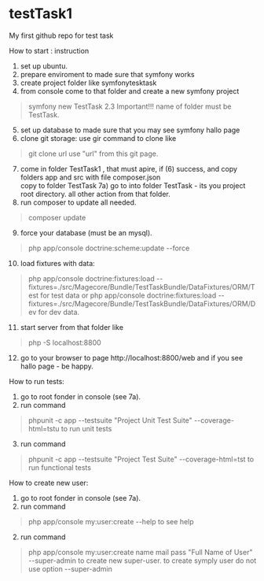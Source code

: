 # testTask1
My first github repo for test task

How to start : instruction

1) set up ubuntu.
2) prepare enviroment to made sure that symfony works
3) create project folder like symfonytesktask
4) from console come to that folder and create a new symfony project
>symfony new TestTask 2.3
Important!!! name of folder must be TestTask.
5) set up database to made sure that you may see symfony hallo page
6) clone git storage:
  use gir command to clone like 
  >git clone url
  use "url" from this git page.
7) come in folder TestTask1 , that must apire, if (6) success, and copy folders app and src with file composer.json  
copy to folder TestTask
7a) go to into folder TestTask - its you project root directory. all other action from that folder.
8) run composer to update all needed.
>composer update
9) force your database (must be an mysql).
> php app/console doctrine:scheme:update --force
10) load fixtures with data:
> php app/console doctrine:fixtures:load --fixtures=./src/Magecore/Bundle/TestTaskBundle/DataFixtures/ORM/Test
for test data or 
> php app/console doctrine:fixtures:load --fixtures=./src/Magecore/Bundle/TestTaskBundle/DataFixtures/ORM/Dev
for dev data.


11) start server from that folder like 
> php -S localhost:8800
12) go to your browser to page http://localhost:8800/web and if you see hallo page - be happy.


How to run tests:
1) go to root fonder in console (see 7a).
2) run command 
>phpunit -c app --testsuite "Project Unit Test Suite" --coverage-html=tstu 
to run unit tests
3) run command
>phpunit -c app --testsuite "Project Test Suite" --coverage-html=tst 
to run functional tests

How to create new user:
1) go to root fonder in console (see 7a).
2) run command 
>php app/console my:user:create --help
to see help
2) run command 
>php app/console my:user:create name mail pass "Full Name of User" --super-admin
to create new super-user.
to create symply user do not use option --super-admin




 

